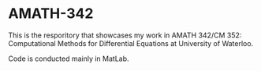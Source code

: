 # AMATH-342
This is the resporitory that showcases my work in AMATH 342/CM 352: Computational Methods for Differential Equations at University of Waterloo.

Code is conducted mainly in MatLab.
